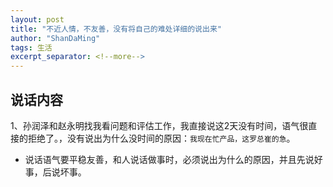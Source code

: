 ```yaml
---
layout: post
title: "不近人情，不友善，没有将自己的难处详细的说出来"
author: "ShanDaMing"
tags: 生活
excerpt_separator: <!--more-->
---
```


## 说话内容
1、孙润泽和赵永明找我看问题和评估工作，我直接说这2天没有时间，语气很直接的拒绝了。<!--more-->，没有说出为什么没时间的原因：`我现在忙产品，这罗总崔的急`。
* 说话语气要平稳友善，和人说话做事时，必须说出为什么的原因，并且先说好事，后说坏事。

